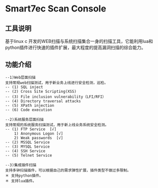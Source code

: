 # Smart7ec Scan Console

## 工具说明

基于linux c 开发的WEB扫描与系统扫描集合一身的扫描工具，它能利用lua和python插件进行快速的插件扩展，最大程度的提高漏洞扫描的综合能力。

## 功能介绍

    --1)Web层面扫描
	支持常规web扫描测试，用于新业务上线进行安全检测，巡检。
	-- (1) SQL inject
	-- (2) Cross Site Scripting(XSS)
	-- (3) File inclusion vulnerability（LFI/RFI）
	-- (4) Directory traversal attacks
	-- (5) XPath injection
	-- (6) Code execution

    --2)系统服务层面扫描
	支持常规的系统服务扫描测试，用于新上线业务系统安全检测。
	-- (1) FTP Service  [√]
		1) Anonymous Logon [√]
		2) Weak passwords  [√]
	-- (2) MSSQL Service
	-- (3) MYSQL Service
	-- (4) SSH Service
	-- (5) Telnet Service

    --3)集成插件扫描
	支持多钟扫描插件，可以根据自己的需求弹性扩展，插件类型不做过多限制。
	＊ 支持python插件。
	＊ 支持lua插件。

